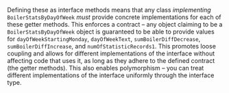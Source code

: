 Defining these as interface methods means that any class *implementing* `BoilerStatsByDayOfWeek` *must* provide concrete implementations for each of these getter methods.  This enforces a contract – any object claiming to be a `BoilerStatsByDayOfWeek` object is guaranteed to be able to provide values for `dayOfWeekStartingMonday`, `dayOfWeekText`, `sumBoilerDiffDecrease`, `sumBoilerDiffIncrease`, and `numOfStatisticRecords1`. This promotes loose coupling and allows for different implementations of the interface without affecting code that uses it, as long as they adhere to the defined contract (the getter methods). This also enables polymorphism – you can treat different implementations of the interface uniformly through the interface type.